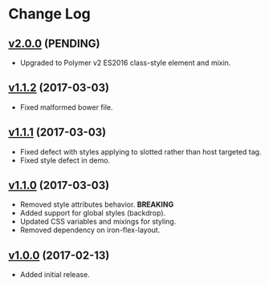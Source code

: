 # Change Log

## [v2.0.0](https://github.com/arsnebula/nebula-dialog/releases/tag/v2.0.0) (PENDING)

- Upgraded to Polymer v2 ES2016 class-style element and mixin.

## [v1.1.2](https://github.com/arsnebula/nebula-dialog/releases/tag/v1.1.2) (2017-03-03)

- Fixed malformed bower file.

## [v1.1.1](https://github.com/arsnebula/nebula-dialog/releases/tag/v1.1.1) (2017-03-03)

- Fixed defect with styles applying to slotted rather than host targeted tag.
- Fixed style defect in demo.

## [v1.1.0](https://github.com/arsnebula/nebula-dialog/releases/tag/v1.1.0) (2017-03-03)

- Removed style attributes behavior. **BREAKING**
- Added support for global styles (backdrop).
- Updated CSS variables and mixings for styling.
- Removed dependency on iron-flex-layout.

## [v1.0.0](https://github.com/arsnebula/nebula-dialog/releases/tag/v1.0.0) (2017-02-13)

- Added initial release.